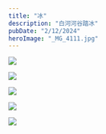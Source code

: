 ```yaml
---
title: "冰"
description: "白河河谷踏冰"
pubDate: "2/12/2024"
heroImage: "_MG_4111.jpg"
---
```


![](../../assets/photography/_MG_4160.jpg)

![](../../assets/photography/_MG_4171.jpg)

![](../../assets/photography/_MG_4185.jpg)

![](../../assets/photography/_MG_4190.jpg)

![](../../assets/photography/_MG_4198.jpg)

